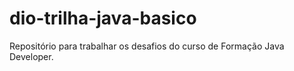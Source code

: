 # dio-trilha-java-basico
Repositório para trabalhar os desafios do curso de Formação Java Developer.
